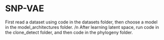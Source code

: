 # SNP-VAE

First read a dataset using code in the datasets folder, then choose a model in the model_architectures folder. /n
After learning latent space, run code in the clone_detect folder, and then code in the phylogeny folder.
